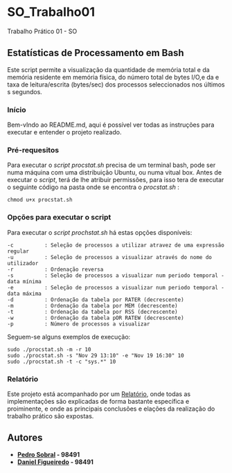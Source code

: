 # SO_Trabalho01
Trabalho Prático 01 - SO

## Estatísticas de Processamento em Bash
Este script permite a visualização da quantidade de memória total e da memória residente em memória física, do número total de bytes I/O,e da e taxa de leitura/escrita (bytes/sec) dos processos seleccionados nos últimos s segundos.

###  Início
Bem-vIndo ao README.md, aqui é possível ver todas as instruções para executar e entender o projeto realizado.

### Pré-requesitos 
Para executar o *script procstat.sh* precisa de um terminal bash, pode ser numa máquina com uma distribuição Ubuntu, ou numa vitual box.
Antes de executar o *script*, terá de lhe atribuir permissões, para isso tera de executar o seguinte código na pasta onde se encontra o *procstat.sh* :

```
chmod u+x procstat.sh
```

### Opções para executar o script

Para executar o *script prochstat.sh* há estas opções disponíveis:

    -c          : Seleção de processos a utilizar atravez de uma expressão regular
    -u          : Seleção de processos a visualizar através do nome do utilizador
    -r          : Ordenação reversa
    -s          : Seleção de processos a visualizar num periodo temporal - data mínima
    -e          : Seleção de processos a visualizar num periodo temporal - data máxima
    -d          : Ordenação da tabela por RATER (decrescente)
    -m          : Ordenação da tabela por MEM (decrescente)
    -t          : Ordenação da tabela por RSS (decrescente)
    -w          : Ordenação da tabela pOR RATEW (decrescente)
    -p          : Número de processos a visualizar

Seguem-se alguns exemplos de execução:

```
sudo ./procstat.sh -m -r 10
sudo ./procstat.sh -s "Nov 29 13:10" -e "Nov 19 16:30" 10
sudo ./procstat.sh -t -c "sys.*" 10
```

### Relatório
Este projeto está acompanhado por um [Relatório](/Relatório), onde todas as implementações são explicadas de forma bastante específica e proiminente, e onde as principais conclusões e elações da realização do trabalho prático são expostas.

## Autores

 - **[Pedro Sobral](https://github.com/TheScorpoi) - 98491**
 - **[Daniel Figueiredo](https://github.com/daniff15) - 98491**
